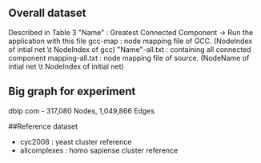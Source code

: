 ## Overall dataset
Described in Table 3
"Name"			: Greatest Connected Component -> Run the application with this file
gcc-map			: node mapping file of GCC. (NodeIndex of intial net \t NodeIndex of gcc)
"Name"-all.txt	: containing all connected component
mapping-all.txt	: node mapping file of source. (NodeName of intial net \t NodeIndex of initial net)



## Big graph for experiment
dblp com - 317,080 Nodes, 1,049,866 Edges





##Reference dataset
- cyc2008 : yeast cluster reference
- allcomplexes : homo sapiense cluster reference


